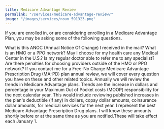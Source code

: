 ```yaml
---
title: Medicare Advantage Review
permalink: "/services/medicare-advantage-review/"
image: "/images/services/noun_591323.png"
---
```


If you are enrolled in, or are considering enrolling in a Medicare Advantage Plan, you may be asking  some of the following questions. 

What is this ANOC (Annual Notice Of Change) I received in the mail? What is an HMO or a PPO network? May I choose for my health care any Medical Center in the U.S.? Is my regular doctor able to refer me to any specialist? Are there penalties for choosing providers outside of the HMO or PPO network? If you contact me for a Free-No Charge Medicare Advantage Prescription Drug (MA-PD) plan annual review, we will cover every question you have on these and other related topics. Annually we will review the trends in Medicare Advantage plans. Trends are the increase in dollars and percentage in your Maximum Out of Pocket costs (MOOP) responsibility for the next calendar year. This would include reviewing published increases in the plan's deductible (if any) in dollars, copay dollar amounts, coinsurance dollar amounts, for medical services for the next year. I represent the best Medicare Advantage Prescription Drug plans. I will know these amounts shortly before or at the same time as you are notified.These will take effect each January 1. 
